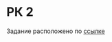 # РК 2
Задание расположено по [ссылке](https://docs.google.com/document/d/1hgXE540keC_Fa7SU4K8_4Txjqngy_oSomms3SDvuceA)
